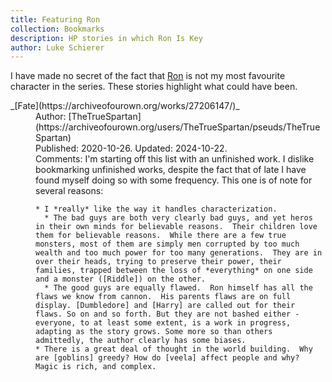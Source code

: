 ```yaml
---
title: Featuring Ron
collection: Bookmarks
description: HP stories in which Ron Is Key
author: Luke Schierer
---
```


I have made no secret of the fact that [Ron] is not my most favourite character in the series. These stories highlight what could have been.

<dl>
  <dt>_[Fate](https://archiveofourown.org/works/27206147/)_<dt>
  <dd>
    Author: [TheTrueSpartan](https://archiveofourown.org/users/TheTrueSpartan/pseuds/TheTrueSpartan)
  </dd>
  <dd>
    Published: 2020-10-26. Updated: 2024-10-22.
  </dd>
  <dd>
    Comments: I'm starting off this list with an unfinished work.  I dislike
    bookmarking unfinished works, despite the fact that of late I have found
    myself doing so with some frequency. This one is of note for several reasons:

    * I *really* like the way it handles characterization.
      * The bad guys are both very clearly bad guys, and yet heros in their own minds for believable reasons.  Their children love them for believable reasons.  While there are a few true monsters, most of them are simply men corrupted by too much wealth and too much power for too many generations.  They are in over their heads, trying to preserve their power, their families, trapped between the loss of *everything* on one side and a monster ([Riddle]) on the other.
      * The good guys are equally flawed.  Ron himself has all the flaws we know from cannon.  His parents flaws are on full display. [Dumbledore] and [Harry] are called out for their flaws. So on and so forth. But they are not bashed either - everyone, to at least some extent, is a work in progress, adapting as the story grows. Some more so than others admittedly, the author clearly has some biases.
    * There is a great deal of thought in the world building.  Why are [goblins] greedy? How do [veela] affect people and why? Magic is rich, and complex.

  </dd>

[Ron]: /Harrypedia/people/Weasley/Ronald_Bilius/
[Riddle]: /Harrypedia/people/Riddle/Tom_Marvolo/
[Dumbledore]: /Harrypedia/people/Dumbledore/Albus_Percival_Wulfric_Brian/
[Harry]: /Harrypedia/people/Potter/Harry_James/
[goblins]: /Harrypedia/beings/goblin/
[veela]: /Harrypedia/beings/veela/
